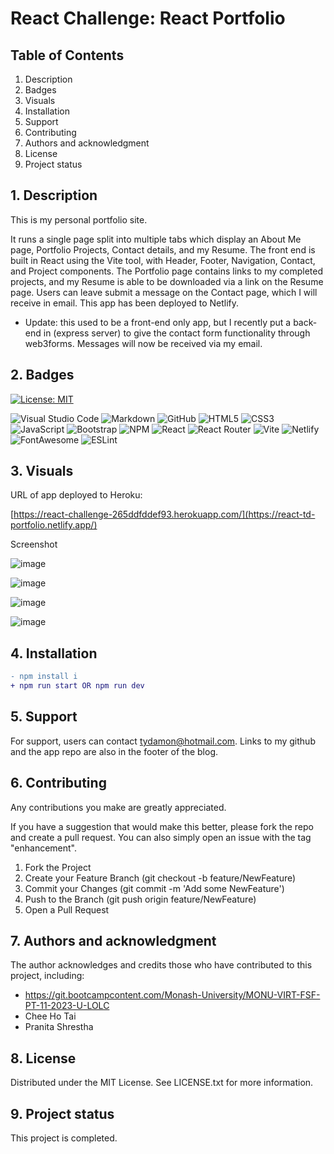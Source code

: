 # React Challenge: React Portfolio

## Table of Contents

1. Description
2. Badges
3. Visuals
4. Installation
5. Support
6. Contributing 
7. Authors and acknowledgment
8. License
9.  Project status

## 1. Description

This is my personal portfolio site.

It runs a single page split into multiple tabs which display an About Me page, Portfolio Projects, Contact details, and my Resume. The front end is built in React using the Vite tool, with Header, Footer, Navigation, Contact, and Project components. The Portfolio page contains links to my completed projects, and my Resume is able to be downloaded via a link on the Resume page. Users can leave submit a message on the Contact page, which I will receive in email. This app has been deployed to Netlify.

* Update: this used to be a front-end only app, but I recently put a back-end in (express server) to give the contact form functionality through web3forms. Messages will now be received via my email.

## 2. Badges

[![License: MIT](https://img.shields.io/badge/License-MIT-yellow.svg)](https://opensource.org/licenses/MIT) 

![Visual Studio Code](https://img.shields.io/badge/Visual%20Studio%20Code-0078d7.svg?style=for-the-badge&logo=visual-studio-code&logoColor=white) ![Markdown](https://img.shields.io/badge/markdown-%23000000.svg?style=for-the-badge&logo=markdown&logoColor=white) ![GitHub](https://img.shields.io/badge/github-%23121011.svg?style=for-the-badge&logo=github&logoColor=white) ![HTML5](https://img.shields.io/badge/html5-%23E34F26.svg?style=for-the-badge&logo=html5&logoColor=white) ![CSS3](https://img.shields.io/badge/css3-%231572B6.svg?style=for-the-badge&logo=css3&logoColor=white) ![JavaScript](https://img.shields.io/badge/javascript-%23323330.svg?style=for-the-badge&logo=javascript&logoColor=%23F7DF1E) ![Bootstrap](https://img.shields.io/badge/bootstrap-%238511FA.svg?style=for-the-badge&logo=bootstrap&logoColor=white) ![NPM](https://img.shields.io/badge/npm-CB3837.svg?style=for-the-badge&logo=npm&logoColor=white) ![React](https://img.shields.io/badge/react-%2320232a.svg?style=for-the-badge&logo=react&logoColor=%2361DAFB) ![React Router](https://img.shields.io/badge/React_Router-CA4245?style=for-the-badge&logo=react-router&logoColor=white) ![Vite](https://img.shields.io/badge/vite-%23646CFF.svg?style=for-the-badge&logo=vite&logoColor=white) ![Netlify](https://img.shields.io/badge/netlify-%23000000.svg?style=for-the-badge&logo=netlify&logoColor=#00C7B7) ![FontAwesome](https://img.shields.io/badge/Font%20Awesome-538DD7.svg?style=for-the-badge&logo=Font-Awesome&logoColor=white) ![ESLint](https://img.shields.io/badge/ESLint-4B32C3.svg?style=for-the-badge&logo=ESLint&logoColor=white)

## 3. Visuals

URL of app deployed to Heroku: 

[https://react-challenge-265ddfddef93.herokuapp.com/](https://react-td-portfolio.netlify.app/)

Screenshot

![image](https://github.com/sifzerda/Tech-Blog/assets/139626561/83208607-f29b-4ef8-a038-41ba0814ef53)

![image](https://github.com/sifzerda/Tech-Blog/assets/139626561/a41b3995-3bea-4fe2-8e23-9ae4792f684e)

![image](https://github.com/sifzerda/Tech-Blog/assets/139626561/cfcf8da9-ebb6-4d31-bff6-50b334a55580)

![image](https://github.com/sifzerda/Tech-Blog/assets/139626561/d9bdb58f-a68b-40de-b52b-ad8ccc74ece8)

## 4. Installation

```diff
- npm install i
+ npm run start OR npm run dev
```

## 5. Support

For support, users can contact tydamon@hotmail.com. Links to my github and the app repo are also in the footer of the blog.

## 6. Contributing

Any contributions you make are greatly appreciated.

If you have a suggestion that would make this better, please fork the repo and create a pull request. You can also simply open an issue with the tag "enhancement". 
1.	Fork the Project
2.	Create your Feature Branch (git checkout -b feature/NewFeature)
3.	Commit your Changes (git commit -m 'Add some NewFeature')
4.	Push to the Branch (git push origin feature/NewFeature)
5.	Open a Pull Request

## 7. Authors and acknowledgment

The author acknowledges and credits those who have contributed to this project, including:

-	https://git.bootcampcontent.com/Monash-University/MONU-VIRT-FSF-PT-11-2023-U-LOLC
-	Chee Ho Tai
-	Pranita Shrestha

## 8. License

Distributed under the MIT License. See LICENSE.txt for more information.
 
## 9. Project status

This project is completed.
